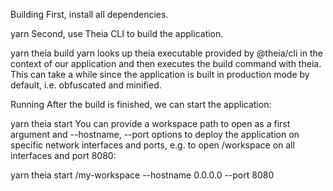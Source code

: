 Building
First, install all dependencies.

yarn
Second, use Theia CLI to build the application.

yarn theia build
yarn looks up theia executable provided by @theia/cli in the context of our application and then executes the build command with theia. This can take a while since the application is built in production mode by default, i.e. obfuscated and minified.

Running
After the build is finished, we can start the application:

yarn theia start
You can provide a workspace path to open as a first argument and --hostname, --port options to deploy the application on specific network interfaces and ports, e.g. to open /workspace on all interfaces and port 8080:

yarn theia start /my-workspace --hostname 0.0.0.0 --port 8080